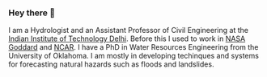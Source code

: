 ### Hey there 👋

I am a Hydrologist and an Assistant Professor of Civil Engineering at the [Indian Institute of Technology Delhi](iitd.ac.in/). Before this I used to work in [NASA Goddard](https://science.gsfc.nasa.gov/earth/hydrology/) and [NCAR](https://ncar.github.io/hydrology/). I have a PhD in Water Resources Engineering from the University of Oklahoma. I am mostly in developing techinques and systems for forecasting natural hazards such as floods and landslides. 
